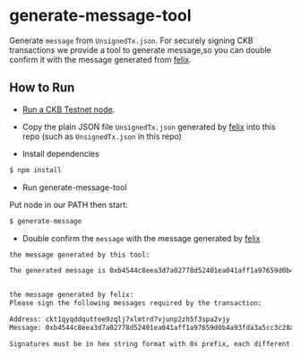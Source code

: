 # generate-message-tool
Generate `message` from `UnsignedTx.json`.
For securely signing CKB transactions we provide a tool to generate message,so you can double confirm it with the message generated from [felix](https://github.com/zengbing15/felix#use-generate-message-tool-to-validate-the-messages).

## How to Run

* [Run a CKB Testnet node](https://docs.nervos.org/docs/basics/guides/testnet).
* Copy the plain JSON file `UnsignedTx.json` generated by [felix](https://github.com/zengbing15/felix) into this repo (such as `UnsignedTx.json` in this repo)


* Install dependencies
 
 ```bash
$ npm install
``` 
* Run generate-message-tool

Put node in our PATH then start:

 ```bash
$ generate-message
``` 
* Double confirm the `message` with the message generated by [felix](https://github.com/zengbing15/felix)

```bash
the message generated by this tool:

The generated message is 0xb4544c8eea3d7a02778d52401ea041aff1a97659d0b4a93fda3a5cc3c28aa8e8


the message generated by felix:
Please sign the following messages required by the transaction:

Address: ckt1qyqddquttee9zqlj7xlmtrd7vjunp2zh5f3spa2vjy
Message: 0xb4544c8eea3d7a02778d52401ea041aff1a97659d0b4a93fda3a5cc3c28aa8e8

Signatures must be in hex string format with 0x prefix, each different signature should occupy its own line.

```
